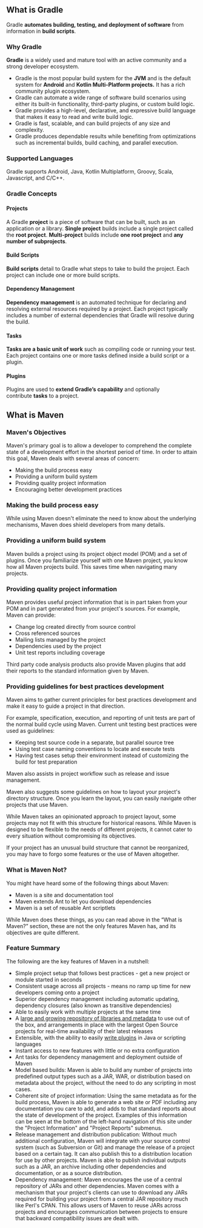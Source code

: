## What is Gradle

Gradle **automates building, testing, and deployment of software** from information in **build scripts**.
### Why Gradle

**Gradle** is a widely used and mature tool with an active community and a strong developer ecosystem.
- Gradle is the most popular build system for the **JVM** and is the default system for **Android** and **Kotlin Multi-Platform projects.** It has a rich community plugin ecosystem.
- Gradle can automate a wide range of software build scenarios using either its built-in functionality, third-party plugins, or custom build logic.
- Gradle provides a high-level, declarative, and expressive build language that makes it easy to read and write build logic.
- Gradle is fast, scalable, and can build projects of any size and complexity.
- Gradle produces dependable results while benefiting from optimizations such as incremental builds, build caching, and parallel execution.

### Supported Languages
Gradle supports Android, Java, Kotlin Multiplatform, Groovy, Scala, Javascript, and C/C++.


### Gradle Concepts

#### Projects

A Gradle **project** is a piece of software that can be built, such as an application or a library.
**Single project** builds include a single project called the **root project**.
**Multi-project** builds include **one root project** and **any number of subprojects**.

#### Build Scripts

**Build scripts** detail to Gradle what steps to take to build the project.
Each project can include one or more build scripts.

#### Dependency Management

**Dependency management** is an automated technique for declaring and resolving external resources required by a project.
Each project typically includes a number of external dependencies that Gradle will resolve during the build.

#### Tasks

**Tasks are a basic unit of work** such as compiling code or running your test.
Each project contains one or more tasks defined inside a build script or a plugin.

#### Plugins

Plugins are used to **extend Gradle’s capability** and optionally contribute **tasks** to a project.



## What is Maven

### Maven's Objectives

Maven's primary goal is to allow a developer to comprehend the complete state of a development effort in the shortest period of time. In order to attain this goal, Maven deals with several areas of concern:

- Making the build process easy
- Providing a uniform build system
- Providing quality project information
- Encouraging better development practices

### Making the build process easy

While using Maven doesn't eliminate the need to know about the underlying mechanisms, Maven does shield developers from many details.

### Providing a uniform build system

Maven builds a project using its project object model (POM) and a set of plugins. Once you familiarize yourself with one Maven project, you know how all Maven projects build. This saves time when navigating many projects.

### Providing quality project information

Maven provides useful project information that is in part taken from your POM and in part generated from your project's sources. For example, Maven can provide:

- Change log created directly from source control
- Cross referenced sources
- Mailing lists managed by the project
- Dependencies used by the project
- Unit test reports including coverage

Third party code analysis products also provide Maven plugins that add their reports to the standard information given by Maven.

### Providing guidelines for best practices development

Maven aims to gather current principles for best practices development and make it easy to guide a project in that direction.

For example, specification, execution, and reporting of unit tests are part of the normal build cycle using Maven. Current unit testing best practices were used as guidelines:

- Keeping test source code in a separate, but parallel source tree
- Using test case naming conventions to locate and execute tests
- Having test cases setup their environment instead of customizing the build for test preparation

Maven also assists in project workflow such as release and issue management.

Maven also suggests some guidelines on how to layout your project's directory structure. Once you learn the layout, you can easily navigate other projects that use Maven.

While Maven takes an opinionated approach to project layout, some projects may not fit with this structure for historical reasons. While Maven is designed to be flexible to the needs of different projects, it cannot cater to every situation without compromising its objectives.

If your project has an unusual build structure that cannot be reorganized, you may have to forgo some features or the use of Maven altogether.

### What is Maven Not?

You might have heard some of the following things about Maven:

- Maven is a site and documentation tool
- Maven extends Ant to let you download dependencies
- Maven is a set of reusable Ant scriptlets

While Maven does these things, as you can read above in the “What is Maven?” section, these are not the only features Maven has, and its objectives are quite different.


### Feature Summary

The following are the key features of Maven in a nutshell:

- Simple project setup that follows best practices - get a new project or module started in seconds
- Consistent usage across all projects - means no ramp up time for new developers coming onto a project
- Superior dependency management including automatic updating, dependency closures (also known as transitive dependencies)
- Able to easily work with multiple projects at the same time
- A [large and growing repository of libraries and metadata](https://maven.apache.org/repository/) to use out of the box, and arrangements in place with the largest Open Source projects for real-time availability of their latest releases
- Extensible, with the ability to easily [write plugins](https://maven.apache.org/plugin-developers/) in Java or scripting languages
- Instant access to new features with little or no extra configuration
- Ant tasks for dependency management and deployment outside of Maven
- Model based builds: Maven is able to build any number of projects into predefined output types such as a JAR, WAR, or distribution based on metadata about the project, without the need to do any scripting in most cases.
- Coherent site of project information: Using the same metadata as for the build process, Maven is able to generate a web site or PDF including any documentation you care to add, and adds to that standard reports about the state of development of the project. Examples of this information can be seen at the bottom of the left-hand navigation of this site under the "Project Information" and "Project Reports" submenus.
- Release management and distribution publication: Without much additional configuration, Maven will integrate with your source control system (such as Subversion or Git) and manage the release of a project based on a certain tag. It can also publish this to a distribution location for use by other projects. Maven is able to publish individual outputs such as a JAR, an archive including other dependencies and documentation, or as a source distribution.
- Dependency management: Maven encourages the use of a central repository of JARs and other dependencies. Maven comes with a mechanism that your project's clients can use to download any JARs required for building your project from a central JAR repository much like Perl's CPAN. This allows users of Maven to reuse JARs across projects and encourages communication between projects to ensure that backward compatibility issues are dealt with.